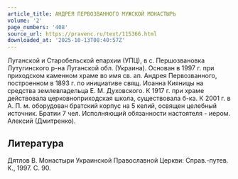 ```yaml
---
article_title: АНДРЕЯ ПЕРВОЗВАННОГО МУЖСКОЙ МОНАСТЫРЬ
volume: '2'
page_numbers: '408'
source_url: https://pravenc.ru/text/115366.html
downloaded_at: '2025-10-13T08:40:57Z'
---
```


Луганской и Старобельской епархии (УПЦ), в с. Першозвановка Лутугинского р-на Луганской обл. (Украина). Основан в 1997 г. при приходском каменном храме во имя св. ап. Андрея Первозванного, построенном в 1893 г. по инициативе свящ. Иоанна Кияницы на средства землевладельца Е. М. Духовского. К 1917 г. при храме действовала церковноприходская школа, существовала б-ка. К 2001 г. в А. П. м. оборудован братский корпус на 5 келий, освящен целебный источник. Братии 7 чел. Исполняющий обязанности настоятеля - иером. Алексий (Дмитренко).

## Литература

Дятлов В. Монастыри Украинской Православной Церкви: Справ.-путев. К., 1997. С. 90.
